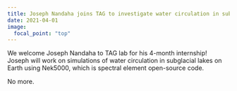 ```yaml
---
title: Joseph Nandaha joins TAG to investigate water circulation in subglacial lakes
date: 2021-04-01
image:
  focal_point: "top"
---
```


We welcome Joseph Nandaha to TAG lab for his 4-month internship! Joseph will work on simulations of water circulation in subglacial lakes on Earth using Nek5000, which is spectral element open-source code. 

<!--more-->

No more.
